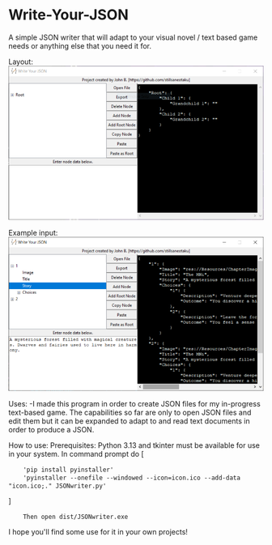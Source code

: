 # Write-Your-JSON
A simple JSON writer that will adapt to your visual novel / text based game needs or anything else that you need it for.

Layout:
![Empty view of program](face.PNG)

Example input:
![Program with content](content.PNG)

Uses:
-I made this program in order to create JSON files for my in-progress text-based game. The capabilities so far are only
to open JSON files and edit them but it can be expanded to adapt to and read text documents in order to produce a JSON. 

How to use: 
Prerequisites: Python 3.13 and tkinter must be available for use in your system.
In command prompt do 
[
```
    'pip install pyinstaller'
    'pyinstaller --onefile --windowed --icon=icon.ico --add-data "icon.ico;." JSONwriter.py'
```
]
```
    Then open dist/JSONwriter.exe
```


I hope you'll find some use for it in your own projects!

